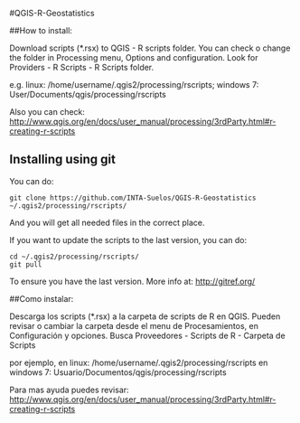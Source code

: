 #QGIS-R-Geostatistics

##How to install:

Download scripts (*.rsx) to QGIS - R scripts folder. You can check o change the folder in Processing menu, Options and configuration. Look for Providers - R Scripts - R Scripts folder.

e.g. linux: /home/username/.qgis2/processing/rscripts; 
     windows 7: User/Documents/qgis/processing/rscripts


Also you can check:
http://www.qgis.org/en/docs/user_manual/processing/3rdParty.html#r-creating-r-scripts

## Installing using git

You can do:
```
git clone https://github.com/INTA-Suelos/QGIS-R-Geostatistics ~/.qgis2/processing/rscripts/
```

And you will get all needed files in the correct place.

If you want to update the scripts to the last version, you can do:
```
cd ~/.qgis2/processing/rscripts/
git pull

```

To ensure you have the last version. More info at: http://gitref.org/

##Como instalar:

Descarga los scripts (*.rsx) a la carpeta de scripts de R en QGIS. Pueden revisar o cambiar la carpeta desde el menu de Procesamientos, en Configuración y opciones. Busca Proveedores - Scripts de R - Carpeta de Scripts

por ejemplo, en linux: /home/username/.qgis2/processing/rscripts
en windows 7: Usuario/Documentos/qgis/processing/rscripts

Para mas ayuda puedes revisar:
http://www.qgis.org/en/docs/user_manual/processing/3rdParty.html#r-creating-r-scripts



